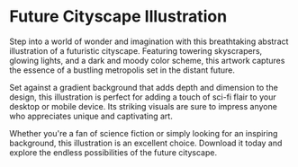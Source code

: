 <!--font:Poppins-->

# Future Cityscape Illustration

Step into a world of wonder and imagination with this breathtaking abstract illustration of a futuristic cityscape. Featuring towering skyscrapers, glowing lights, and a dark and moody color scheme, this artwork captures the essence of a bustling metropolis set in the distant future.

Set against a gradient background that adds depth and dimension to the design, this illustration is perfect for adding a touch of sci-fi flair to your desktop or mobile device. Its striking visuals are sure to impress anyone who appreciates unique and captivating art.

Whether you're a fan of science fiction or simply looking for an inspiring background, this illustration is an excellent choice. Download it today and explore the endless possibilities of the future cityscape.

<!--

Write me markdown content of website with wallpaper:

"A wallpaper featuring an abstract illustration of a futuristic cityscape, with glowing lights and a dark and moody color scheme, set against a gradient background."

The header of the page should not be copy of the text but rather a real content of the website which is using this wallpaper.


---


# Futuristic Cityscape Wallpaper

Add a touch of futuristic flair to your desktop or mobile device with this stunning wallpaper featuring an abstract illustration of a cityscape. The artwork depicts a sprawling metropolis with towering skyscrapers, glowing lights, and a moody color scheme that creates a sense of mystery and intrigue.

The wallpaper is set against a gradient background that adds depth and dimension to the design. Whether you're a fan of science fiction or simply appreciate striking visuals, this wallpaper is sure to impress.

Download the wallpaper today and transform your device into a portal to a dazzling future cityscape.


---


Heading should not include word "wallpaper". The website should not be about the wallpaper itself, wallpaper is just a related background, rewrite whole content.


---


# Explore the Futuristic Cityscape

Step into a world of wonder with this stunning abstract illustration of a futuristic cityscape. With towering skyscrapers and glowing lights, this artwork captures the essence of a bustling metropolis set in the distant future.

Against a gradient background that adds depth and dimension to the design, this artwork is perfect for adding a touch of sci-fi flair to your desktop or mobile device. The dark and moody color scheme creates a sense of mystery and intrigue, making it an ideal choice for those who appreciate striking visuals.

Whether you're a fan of science fiction or simply looking for a unique and eye-catching background, this artwork is sure to impress. Download it today and explore the wonders of the futuristic cityscape.


---


Heading is too long, rewrite whole content.


---


# Futuristic Cityscape Illustration

Experience the awe-inspiring beauty of a futuristic cityscape with this stunning abstract illustration. Featuring towering skyscrapers, glowing lights, and a dark and moody color scheme, this artwork captures the essence of a bustling metropolis set in the distant future.

Set against a gradient background that adds depth and dimension to the design, this illustration is perfect for adding a touch of sci-fi flair to your desktop or mobile device. Its striking visuals are sure to impress anyone who appreciates unique and eye-catching art.

Whether you're a fan of science fiction or simply looking for a captivating background, this illustration is an excellent choice. Download it today and immerse yourself in the wonders of the futuristic cityscape.


---


Heading is too long, rewrite whole content.


---


# Explore the Future with a Cityscape Illustration

Step into a world of wonder and imagination with this breathtaking abstract illustration of a futuristic cityscape. Featuring towering skyscrapers, glowing lights, and a dark and moody color scheme, this artwork captures the essence of a bustling metropolis set in the distant future.

Set against a gradient background that adds depth and dimension to the design, this illustration is perfect for adding a touch of sci-fi flair to your desktop or mobile device. Its striking visuals are sure to impress anyone who appreciates unique and captivating art.

Whether you're a fan of science fiction or simply looking for an inspiring background, this illustration is an excellent choice. Download it today and explore the endless possibilities of the future cityscape.


---


Write me a Google font which is best fitting for the website.

Pick from the list:
- Great Vibes
- Open Sans
- Inter
- IBM Plex Sans
- Lato
- Alegreya
- Futura
- Montserrat
- Roboto
- Poppins
- Orbitron
- Lobster
- Raleway
- Dancing Script
- Playfair Display
- Barlow Condensed
- Exo 2


Write just the font name nothing else.


---


Poppins

-->

